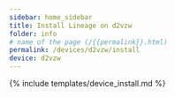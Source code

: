 ```yaml
---
sidebar: home_sidebar
title: Install Lineage on d2vzw
folder: info
# name of the page (/{{permalink}}.html)
permalink: /devices/d2vzw/install
device: d2vzw
---
```

{% include templates/device_install.md %}
